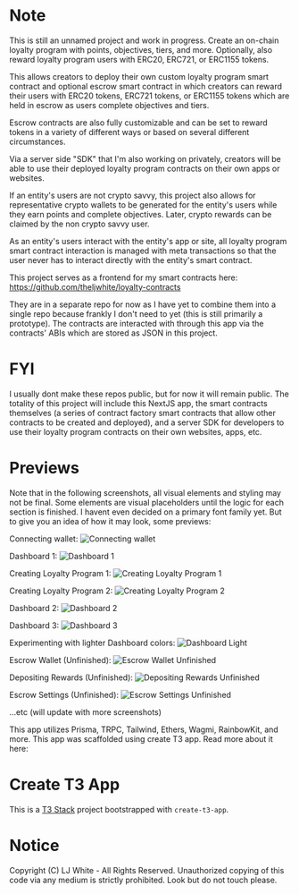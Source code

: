 # Note

This is still an unnamed project and work in progress. Create an on-chain loyalty program with points, objectives, tiers, and more. Optionally, also reward loyalty program users with ERC20, ERC721, or ERC1155 tokens.

This allows creators to deploy their own custom loyalty program smart contract and optional escrow smart contract in which creators can reward their users with ERC20 tokens, ERC721 tokens, or ERC1155 tokens which are held in escrow as users complete objectives and tiers.

Escrow contracts are also fully customizable and can be set to reward tokens in a variety of different ways or based on several different circumstances.

Via a server side "SDK" that I'm also working on privately, creators will be able to use their deployed loyalty program contracts on their own apps or websites.

If an entity's users are not crypto savvy, this project also allows for representative crypto wallets to be generated for the entity's users while they earn points and complete objectives. Later, crypto rewards can be claimed by the non crypto savvy user.

As an entity's users interact with the entity's app or site, all loyalty program smart contract interaction is managed with meta transactions so that the user never has to interact directly with the entity's smart contract.

This project serves as a frontend for my smart contracts here:
https://github.com/theljwhite/loyalty-contracts

They are in a separate repo for now as I have yet to combine them into a single repo because frankly I don't need to yet (this is still primarily a prototype). The contracts are interacted with through this app via the contracts' ABIs which are stored as JSON in this project.

# FYI

I usually dont make these repos public, but for now it will remain public.
The totality of this project will include this NextJS app, the smart contracts themselves (a series of contract factory smart contracts that allow other contracts to be created and deployed), and a server SDK for developers to use their loyalty program contracts on their own websites, apps, etc.

# Previews

Note that in the following screenshots, all visual elements and styling may not be final. Some elements are visual placeholders until the logic for each section is finished. I havent even decided on a primary font family yet. But to give you an idea of how it may look, some previews:

Connecting wallet:
![Connecting wallet](https://i.ibb.co/YP9Zb3g/connect-Wallet-New.png)

Dashboard 1:
![Dashboard 1](https://i.ibb.co/3SVtRz6/dashboard-New.png)

Creating Loyalty Program 1:
![Creating Loyalty Program 1](https://i.ibb.co/s6tNT1m/create-Obj.png)

Creating Loyalty Program 2:
![Creating Loyalty Program 2](https://i.ibb.co/t2VSpD7/deploy-Summary.png)

Dashboard 2:
![Dashboard 2](https://i.ibb.co/WvNXf4b/dbHome.png)

Dashboard 3:
![Dashboard 3](https://i.ibb.co/LvCdvPS/overview-New.png)

Experimenting with lighter Dashboard colors:
![Dashboard Light](https://i.ibb.co/GvdN79h/lightcropped.png)

Escrow Wallet (Unfinished):
![Escrow Wallet Unfinished](https://i.ibb.co/6tfBvGJ/escrow-Wallet-New.png)

Depositing Rewards (Unfinished):
![Depositing Rewards Unfinished](https://i.ibb.co/Kmdz9zf/erc721-Deposit.png)

Escrow Settings (Unfinished):
![Escrow Settings Unfinished](https://i.ibb.co/ygW6k60/escrow-Settings-ERC721.png)

...etc (will update with more screenshots)

This app utilizes Prisma, TRPC, Tailwind, Ethers, Wagmi, RainbowKit, and more.
This app was scaffolded using create T3 app. Read more about it here:

# Create T3 App

This is a [T3 Stack](https://create.t3.gg/) project bootstrapped with `create-t3-app`.

# Notice

Copyright (C) LJ White - All Rights Reserved.
Unauthorized copying of this code via any medium is strictly prohibited.
Look but do not touch please.
